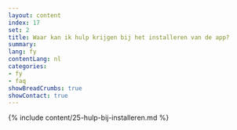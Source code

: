 ```yaml
---
layout: content
index: 17
set: 2
title: Waar kan ik hulp krijgen bij het installeren van de app?
summary: 
lang: fy
contentLang: nl
categories:
- fy
- faq
showBreadCrumbs: true
showContact: true
---
```

{% include content/25-hulp-bij-installeren.md %}
